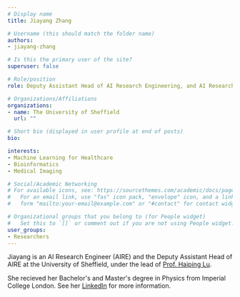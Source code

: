 ```yaml
---
# Display name
title: Jiayang Zhang

# Username (this should match the folder name)
authors:
- jiayang-zhang

# Is this the primary user of the site?
superuser: false

# Role/position
role: Deputy Assistant Head of AI Research Engineering, and AI Research Engineer

# Organizations/Affiliations
organizations:
- name: The University of Sheffield
  url: ""

# Short bio (displayed in user profile at end of posts)
bio: 

interests:
- Machine Learning for Healthcare
- Bioinformatics
- Medical Imaging

# Social/Academic Networking
# For available icons, see: https://sourcethemes.com/academic/docs/page-builder/#icons
#   For an email link, use "fas" icon pack, "envelope" icon, and a link in the
#   form "mailto:your-email@example.com" or "#contact" for contact widget.

# Organizational groups that you belong to (for People widget)
#   Set this to `[]` or comment out if you are not using People widget.
user_groups:
- Researchers
---
```


Jiayang is an AI Research Engineer (AIRE) and the Deputy Assistant Head of AIRE at the University of Sheffield, under the lead of [Prof. Haiping Lu](https://haipinglu.github.io).

She recieved her Bachelor's and Master's degree in Physics from Imperial College London. See her [LinkedIn](https://www.linkedin.com/in/jiayang-zhang/) for more information. 
